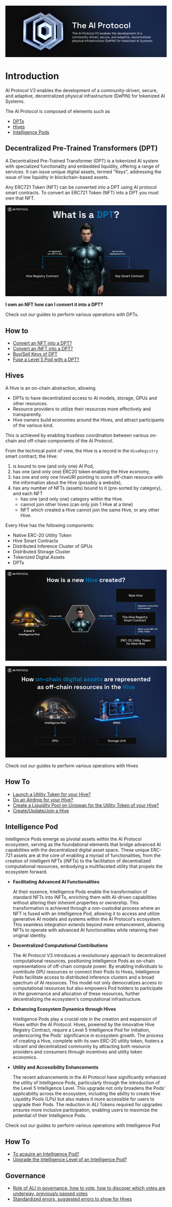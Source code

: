![AI Protocol Logo](./logo.png)

# Introduction
AI Protocol V3 enables the development of a community-driven, secure, and adaptive, decentralized physical
infrastructure (DePIN) for tokenized AI Systems.

The AI Protocol is composed of elements such as 
* [DPTs](#decentralized-pre-trained-transformers-dpt)
* [Hives](#hives)
* [Intelligence Pods](#intelligence-pod)

## Decentralized Pre-Trained Transformers (DPT)
A Decentralized Pre-Trained Transformer (DPT) is a tokenized AI system with specialized functionality and embedded
liquidity, offering a range of services. It can issue unique digital assets, termed "Keys", addressing the issue of low
liquidity in blockchain-based assets.

Any ERC721 Token (NFT) can be converted into a DPT using AI protocol smart contracts. To convert an ERC721 Token (NFT)
into a DPT you must own that NFT.

![what-is-dpt](./guides/intelligence-pod/images/what-is-dpt.png)

**I own an NFT how can I convert it into a DPT?**

Check out our guides to perform various operations with DPTs.

## How to
 
* [Convert an NFT into a DPT?](./guides/convert-nft-to-dpt/README.md)
* [Convert an iNFT into a DPT?](./guides/convert-inft-to-dpt/README.md)
* [Buy/Sell Keys of DPT](./guides/buy-sell-keys-of-dpt/buy-sell-keys-of-dpt.md)
* [Fuse a Level 5 Pod with a DPT?](./guides/fuse-pod-with-dpt/fuse-pod-with-dpt.md)

## Hives
A Hive is an on-chain abstraction, allowing
* DPTs to have decentralized access to AI models, storage, GPUs and other resources.
* Resource providers to utilize their resources more effectively and transparently.
* Hive owners build economies around the Hives, and attract participants of the various kind.

This is achieved by enabling trustless coordination between various on-chain and off-chain components of the
AI Protocol.

From the technical point of view,
the Hive is a record in the `HiveRegistry` smart contract; the Hive:
1) is bound to one (and only one) AI Pod,
2) has one (and only one) ERC20 token enabling the Hive economy,
3) has one and only one hiveURI pointing to some off-chain resource with the information about the Hive
   (possibly a website),
4) has any number of NFTs (assets) bound to it (pre-sorted by category), and each NFT
   * has one (and only one) category within the Hive.
   * cannot join other hives (can only join 1 Hive at a time)
   * NFT which created a Hive cannot join the same Hive, or any other Hive.

Every Hive has the following components:
 * Native ERC-20 Utility Token
 * Hive Smart Contracts
 * Distributed Inference Cluster of GPUs
 * Distributed Storage Cluster
 * Tokenized Digital Assets
 * DPTs

![how-hive-is-create](./guides/intelligence-pod/images/how-hive-created.png)

![on-chain-assets](./guides/intelligence-pod/images/on-chain-assets.png)

Check out our guides to perform various operations with Hives

## How To

* [Launch a Utility Token for your Hive?](./guides/how-to-launch-utility-token/how-to-launch-utility-token.md)
* [Do an Airdrop for your Hive?](./guides/how-to-airdrop.md)
* [Create a Liquidity Pool on Uniswap for the Utility Token of your Hive?](./guides/how-to-create-liquidity-pool.md)
* [Create/Update/Join a Hive](./guides/how-to-hive.md)

## Intelligence Pod

Intelligence Pods emerge as pivotal assets within the AI Protocol ecosystem, serving as the foundational elements that bridge advanced AI capabilities with the decentralized digital asset space. These unique ERC-721 assets are at the core of enabling a myriad of functionalities, from the creation of intelligent NFTs (iNFTs) to the facilitation of decentralized computational resources, embodying a multifaceted utility that propels the ecosystem forward.

* **Facilitating Advanced AI Functionalities**
   
   At their essence, Intelligence Pods enable the transformation of standard NFTs into iNFTs, enriching them with AI-driven capabilities without altering their inherent properties or ownership. This transformation is achieved through a non-custodial process where an NFT is fused with an Intelligence Pod, allowing it to access and utilize generative AI models and systems within the AI Protocol's ecosystem. This seamless integration extends beyond mere enhancement, allowing NFTs to operate with advanced AI functionalities while retaining their original identity.

* **Decentralized Computational Contributions**

   The AI Protocol V3 introduces a revolutionary approach to decentralized computational resources, positioning Intelligence Pods as on-chain representations of off-chain compute power. By enabling individuals to contribute GPU resources or connect their Pods to Hives, Intelligence Pods facilitate access to distributed inference clusters and a broad spectrum of AI resources. This model not only democratizes access to computational resources but also empowers Pod holders to participate in the governance and allocation of these resources, further decentralizing the ecosystem's computational infrastructure.

* **Enhancing Ecosystem Dynamics through Hives**

   Intelligence Pods play a crucial role in the creation and expansion of Hives within the AI Protocol. Hives, powered by the innovative Hive Registry Contract, require a Level 5 Intelligence Pod for initiation, underscoring the Pods' significance in ecosystem growth. The process of creating a Hive, complete with its own ERC-20 utility token, fosters a vibrant and decentralized community by attracting both resource providers and consumers through incentives and utility token economics.

* **Utility and Accessibility Enhancements**

   The recent advancements in the AI Protocol have significantly enhanced the utility of Intelligence Pods, particularly through the introduction of the Level 5 Intelligence Level. This upgrade not only broadens the Pods' applicability across the ecosystem, including the ability to create Hive Liquidity Pools (LPs) but also makes it more accessible for users to upgrade their Pods. The reduction in ALI Tokens required for upgrades ensures more inclusive participation, enabling users to maximize the potential of their Intelligence Pods.

Check out our guides to perform various operations with Intelligence Pod

## How To

* [To acquire an Intelligence Pod?](./guides/intelligence-pod/how-to-acquire-an-ai-pod.md)
* [Upgrade the Intelligence Level of an Intelligence Pod?](./guides/intelligence-pod/how-to-upgrade-ai-pod.md)

## Governance

* [Role of ALI in governance, how to vote, how to discover which votes are underway, previously passed votes](./guides/governance.md)
* [Standardized errors, suggested errors to show for Hives](./guides/governance.md#governance-errors-)
